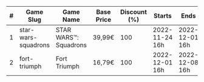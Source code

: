 |#|Game Slug|Game Name|Base Price|Discount (%)|Starts|Ends|
|---|---|---|---|---|---|---|
|1|star-wars-squadrons|STAR WARS™: Squadrons|39,99€|100|2022-11-24 16h|2022-12-01 16h|
|2|fort-triumph|Fort Triumph|16,79€|100|2022-12-01 16h|2022-12-08 16h|
